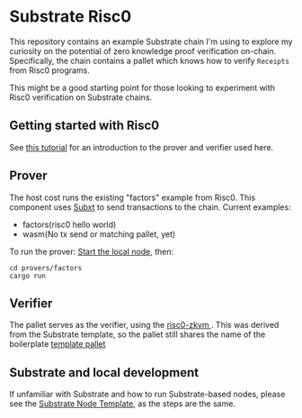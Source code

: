 # Substrate Risc0
This repository contains an example Substrate chain I'm using to explore my curiosity on the potential of zero knowledge proof verification on-chain. Specifically, the chain contains a pallet which knows how to verify `Receipts` from Risc0 programs.

This might be a good starting point for those looking to experiment with Risc0 verification on Substrate chains.

## Getting started with Risc0
See [this tutorial](https://www.risczero.com/docs/examples/hello_multiply) for an introduction to the prover and verifier used here.

## Prover
The host cost runs the existing "factors" example from Risc0. This component uses [Subxt](https://github.com/paritytech/subxt) to send transactions to the chain.
Current examples:
- factors(risc0 hello world)
- wasm(No tx send or matching pallet, yet)

To run the prover: 
[Start the local node](https://github.com/substrate-developer-hub/substrate-node-template#getting-started), then:
```shell
cd provers/factors
cargo run
```

## Verifier
The pallet serves as the verifier, using the [risc0-zkvm ](https://docs.rs/risc0-zkvm/latest/risc0_zkvm/). This was derived from the Substrate template, so the pallet still shares the name of the boilerplate [template pallet](https://github.com/justinFrevert/substrate-risc0/tree/main/pallets/template)

## Substrate and local development
If unfamiliar with Substrate and how to run Substrate-based nodes, please see the [Substrate Node Template](https://github.com/substrate-developer-hub/substrate-node-template), as the steps are the same.
